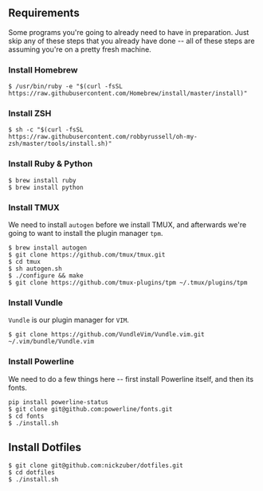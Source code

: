 ## Requirements

Some programs you're going to already need to have in preparation. Just skip any of these steps that you already have done -- all of these steps are assuming you're on a pretty fresh machine.

### Install Homebrew

```
$ /usr/bin/ruby -e "$(curl -fsSL https://raw.githubusercontent.com/Homebrew/install/master/install)"
```

### Install ZSH
```
$ sh -c "$(curl -fsSL https://raw.githubusercontent.com/robbyrussell/oh-my-zsh/master/tools/install.sh)"
```

### Install Ruby & Python

```
$ brew install ruby
$ brew install python
```

### Install TMUX

We need to install `autogen` before we install TMUX, and afterwards we're going to want to install the plugin manager `tpm`.

```
$ brew install autogen
$ git clone https://github.com/tmux/tmux.git
$ cd tmux
$ sh autogen.sh
$ ./configure && make
$ git clone https://github.com/tmux-plugins/tpm ~/.tmux/plugins/tpm
```

### Install Vundle

`Vundle` is our plugin manager for `VIM`.

```
$ git clone https://github.com/VundleVim/Vundle.vim.git ~/.vim/bundle/Vundle.vim
```

### Install Powerline

We need to do a few things here -- first install Powerline itself, and then its fonts.

```
pip install powerline-status
$ git clone git@github.com:powerline/fonts.git
$ cd fonts
$ ./install.sh
```

## Install Dotfiles

```
$ git clone git@github.com:nickzuber/dotfiles.git
$ cd dotfiles
$ ./install.sh
```
